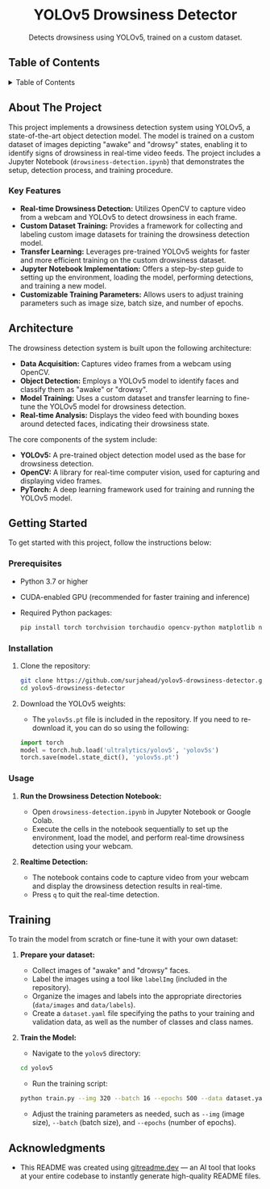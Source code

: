 <div align="center">

<h1 align="center">YOLOv5 Drowsiness Detector</h1>

  <p align="center">
    Detects drowsiness using YOLOv5, trained on a custom dataset.
    <br />
  </p>
</div>

## Table of Contents

<details>
  <summary>Table of Contents</summary>
  <ol>
    <li>
      <a href="#about-the-project">About The Project</a>
      <ul>
        <li><a href="#key-features">Key Features</a></li>
      </ul>
    </li>
    <li><a href="#architecture">Architecture</a></li>
    <li>
      <a href="#getting-started">Getting Started</a>
      <ul>
        <li><a href="#prerequisites">Prerequisites</a></li>
        <li><a href="#installation">Installation</a></li>
        <li><a href="#usage">Usage</a></li>
      </ul>
    </li>
    <li><a href="#training">Training</a></li>
    <li><a href="#acknowledgments">Acknowledgments</a></li>
  </ol>
</details>

## About The Project

This project implements a drowsiness detection system using YOLOv5, a state-of-the-art object detection model. The model is trained on a custom dataset of images depicting "awake" and "drowsy" states, enabling it to identify signs of drowsiness in real-time video feeds. The project includes a Jupyter Notebook (`drowsiness-detection.ipynb`) that demonstrates the setup, detection process, and training procedure.

### Key Features

*   **Real-time Drowsiness Detection:** Utilizes OpenCV to capture video from a webcam and YOLOv5 to detect drowsiness in each frame.
*   **Custom Dataset Training:** Provides a framework for collecting and labeling custom image datasets for training the drowsiness detection model.
*   **Transfer Learning:** Leverages pre-trained YOLOv5 weights for faster and more efficient training on the custom drowsiness dataset.
*   **Jupyter Notebook Implementation:** Offers a step-by-step guide to setting up the environment, loading the model, performing detections, and training a new model.
*   **Customizable Training Parameters:** Allows users to adjust training parameters such as image size, batch size, and number of epochs.

## Architecture

The drowsiness detection system is built upon the following architecture:

*   **Data Acquisition:** Captures video frames from a webcam using OpenCV.
*   **Object Detection:** Employs a YOLOv5 model to identify faces and classify them as "awake" or "drowsy".
*   **Model Training:** Uses a custom dataset and transfer learning to fine-tune the YOLOv5 model for drowsiness detection.
*   **Real-time Analysis:** Displays the video feed with bounding boxes around detected faces, indicating their drowsiness state.

The core components of the system include:

*   **YOLOv5:** A pre-trained object detection model used as the base for drowsiness detection.
*   **OpenCV:** A library for real-time computer vision, used for capturing and displaying video frames.
*   **PyTorch:** A deep learning framework used for training and running the YOLOv5 model.

## Getting Started

To get started with this project, follow the instructions below:

### Prerequisites

*   Python 3.7 or higher
*   CUDA-enabled GPU (recommended for faster training and inference)
*   Required Python packages:

    ```sh
    pip install torch torchvision torchaudio opencv-python matplotlib numpy
    ```

### Installation

1.  Clone the repository:

    ```sh
    git clone https://github.com/surjahead/yolov5-drowsiness-detector.git
    cd yolov5-drowsiness-detector
    ```

2.  Download the YOLOv5 weights:

    *   The `yolov5s.pt` file is included in the repository. If you need to re-download it, you can do so using the following:
    ```python
    import torch
    model = torch.hub.load('ultralytics/yolov5', 'yolov5s')
    torch.save(model.state_dict(), 'yolov5s.pt')
    ```

### Usage

1.  **Run the Drowsiness Detection Notebook:**

    *   Open `drowsiness-detection.ipynb` in Jupyter Notebook or Google Colab.
    *   Execute the cells in the notebook sequentially to set up the environment, load the model, and perform real-time drowsiness detection using your webcam.

2.  **Realtime Detection:**

    *   The notebook contains code to capture video from your webcam and display the drowsiness detection results in real-time.
    *   Press `q` to quit the real-time detection.

## Training

To train the model from scratch or fine-tune it with your own dataset:

1.  **Prepare your dataset:**

    *   Collect images of "awake" and "drowsy" faces.
    *   Label the images using a tool like `labelImg` (included in the repository).
    *   Organize the images and labels into the appropriate directories (`data/images` and `data/labels`).
    *   Create a `dataset.yaml` file specifying the paths to your training and validation data, as well as the number of classes and class names.

2.  **Train the Model:**

    *   Navigate to the `yolov5` directory:
    ```sh
    cd yolov5
    ```
    *   Run the training script:
    ```sh
    python train.py --img 320 --batch 16 --epochs 500 --data dataset.yaml --weights yolov5s.pt
    ```
    *   Adjust the training parameters as needed, such as `--img` (image size), `--batch` (batch size), and `--epochs` (number of epochs).

## Acknowledgments

- This README was created using [gitreadme.dev](https://gitreadme.dev) — an AI tool that looks at your entire codebase to instantly generate high-quality README files.
